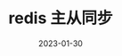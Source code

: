 ---
title: redis 主从同步
description: 在分布式环境中，数据副本 (Replica) 和复制 (Replication) 作为提升系统可用性和读写性能的有效手段被大量应用在各种分布式系统中，Redis 也不例外。Redis主从复制，以一主多从的模式建立的分布式系统，是Redis搭建高可用集群（哨兵模式、Cluster模式）的基础，为容错、故障转移提供强有力的支撑
date: 2023-01-30
tags:
    - redis
---